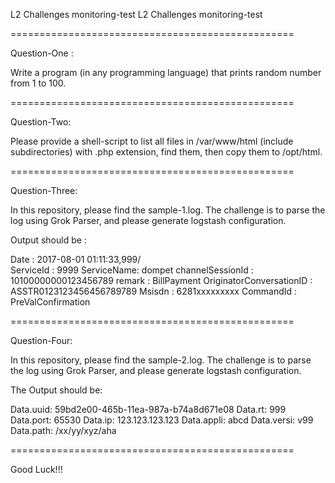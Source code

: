 L2 Challenges monitoring-test
L2 Challenges monitoring-test

=================================================

Question-One :

Write a program (in any programming language) that prints random number from 1 to 100.

=================================================

Question-Two:

Please provide a shell-script to list all files in /var/www/html (include subdirectories) with .php extension, find them, then copy them to /opt/html.

=================================================

Question-Three:

In this repository, please find the sample-1.log. The challenge is to parse the log using Grok Parser, and please generate logstash configuration.

Output should be :

Date : 2017-08-01 01:11:33,999/</br>
ServiceId : 9999
ServiceName: dompet
channelSessionId : 10100000000123456789
remark : BillPayment
OriginatorConversationID : ASSTR0123123456456789789
Msisdn : 6281xxxxxxxxx
CommandId : PreValConfirmation

=================================================

Question-Four:

In this repository, please find the sample-2.log. The challenge is to parse the log using Grok Parser, and please generate logstash configuration.

The Output should be:

Data.uuid: 59bd2e00-465b-11ea-987a-b74a8d671e08
Data.rt: 999
Data.port: 65530
Data.ip: 123.123.123.123
Data.appli: abcd
Data.versi: v99
Data.path: /xx/yy/xyz/aha

=================================================

Good Luck!!!
